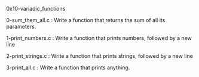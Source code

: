 0x10-variadic_functions

0-sum_them_all.c : Write a function that returns the sum of all its parameters.

1-print_numbers.c : Write a function that prints numbers, followed by a new line

2-print_strings.c : Write a function that prints strings, followed by a new line

3-print_all.c : Write a function that prints anything.

